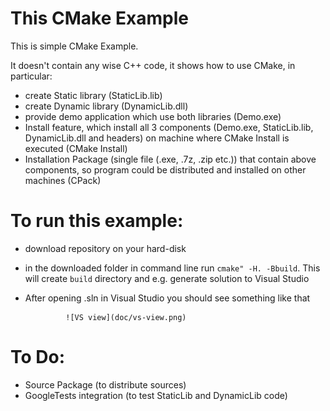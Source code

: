 # This CMake Example

This is simple CMake Example.

It doesn't contain any wise C++ code, it shows how to use CMake, in particular:
- create Static library (StaticLib.lib)
- create Dynamic library (DynamicLib.dll)
- provide demo application which use both libraries (Demo.exe)
- Install feature, which install all 3 components (Demo.exe, StaticLib.lib, DynamicLib.dll and headers) on machine where CMake Install is executed (CMake Install)
- Installation Package (single file (.exe, .7z, .zip etc.)) that contain above components, so program could be distributed and installed on other machines (CPack)


# To run this example:
- download repository on your hard-disk
- in the downloaded folder in command line run `cmake" -H. -Bbuild`. This will create `build` directory and e.g. generate solution to Visual Studio
- After opening .sln in Visual Studio you should see something like that

               ![VS view](doc/vs-view.png)

# To Do:
- Source Package (to distribute sources)
- GoogleTests integration (to test StaticLib and DynamicLib code)
